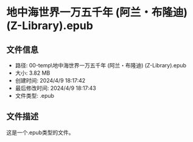 ﻿# 地中海世界一万五千年 (阿兰・布隆迪) (Z-Library).epub

## 文件信息
- 路径: 00-temp\地中海世界一万五千年 (阿兰・布隆迪) (Z-Library).epub
- 大小: 3.82 MB
- 创建时间: 2024/4/9 18:17:42
- 最后修改时间: 2024/4/9 18:17:43
- 文件类型: .epub

## 文件描述
这是一个.epub类型的文件。

